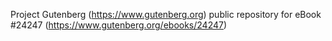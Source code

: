 Project Gutenberg (https://www.gutenberg.org) public repository for eBook #24247 (https://www.gutenberg.org/ebooks/24247)
